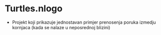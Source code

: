 # Turtles.nlogo

* Projekt koji prikazuje jednostavan primjer prenosenja poruka izmedju kornjaca (kada se nalaze u neposrednoj blizini)
